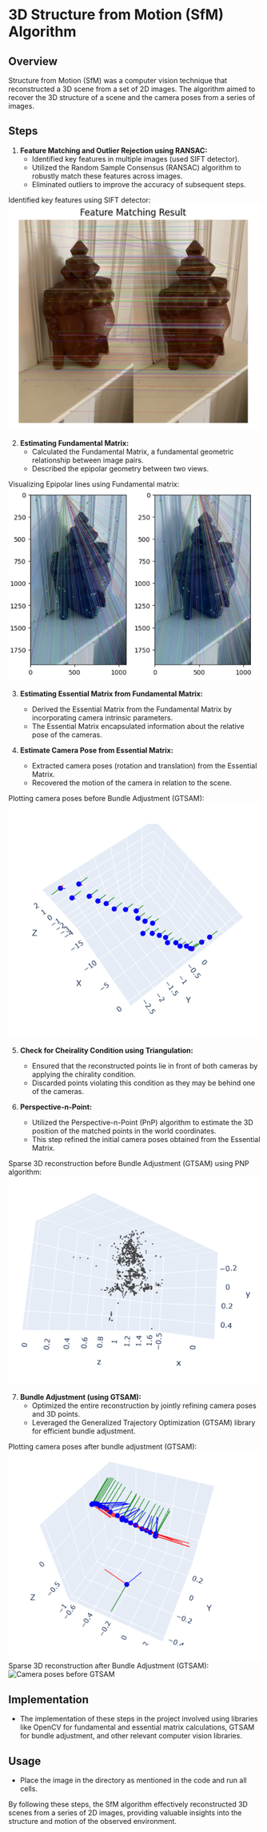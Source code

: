 # 3D Structure from Motion (SfM) Algorithm

## Overview
Structure from Motion (SfM) was a computer vision technique that reconstructed a 3D scene from a set of 2D images. The algorithm aimed to recover the 3D structure of a scene and the camera poses from a series of images.

## Steps

1. **Feature Matching and Outlier Rejection using RANSAC:**
   - Identified key features in multiple images (used SIFT detector).
   - Utilized the Random Sample Consensus (RANSAC) algorithm to robustly match these features across images.
   - Eliminated outliers to improve the accuracy of subsequent steps.


<div>
     Identified key features using SIFT detector:
     <br>
     <img src="results/feature_det.PNG" alt="Feature matching using SIFT">
</div>


2. **Estimating Fundamental Matrix:**
   - Calculated the Fundamental Matrix, a fundamental geometric relationship between image pairs.
   - Described the epipolar geometry between two views.

<div>
     Visualizing Epipolar lines using Fundamental matrix:
     <br>
     <img src="results/epipolar_lines.PNG" alt="Visualizing Epipolar lines">
</div>


3. **Estimating Essential Matrix from Fundamental Matrix:**
   - Derived the Essential Matrix from the Fundamental Matrix by incorporating camera intrinsic parameters.
   - The Essential Matrix encapsulated information about the relative pose of the cameras.

4. **Estimate Camera Pose from Essential Matrix:**
   - Extracted camera poses (rotation and translation) from the Essential Matrix.
   - Recovered the motion of the camera in relation to the scene.
  
<div>
     Plotting camera poses before Bundle Adjustment (GTSAM):
     <br>
     <img src="results/camera_poses_before_optim.PNG" alt="Camera poses before GTSAM">
</div>

5. **Check for Cheirality Condition using Triangulation:**
   - Ensured that the reconstructed points lie in front of both cameras by applying the chirality condition.
   - Discarded points violating this condition as they may be behind one of the cameras.

6. **Perspective-n-Point:**
   - Utilized the Perspective-n-Point (PnP) algorithm to estimate the 3D position of the matched points in the world coordinates.
   - This step refined the initial camera poses obtained from the Essential Matrix.

<div>
     Sparse 3D reconstruction before Bundle Adjustment (GTSAM) using PNP algorithm:
     <br>
     <img src="results/3D_reconstruct_before_optim.PNG" alt="Sparse 3D reconstruction before GTSAM">
</div>

7. **Bundle Adjustment (using GTSAM):**
   - Optimized the entire reconstruction by jointly refining camera poses and 3D points.
   - Leveraged the Generalized Trajectory Optimization (GTSAM) library for efficient bundle adjustment.
  
<div>
     Plotting camera poses after bundle adjustment (GTSAM):
     <br>
     <img src="results/camera_poses_after_optim.PNG" alt="Camera poses before GTSAM">
</div>


<div>
     Sparse 3D reconstruction after Bundle Adjustment (GTSAM):
     <br>
     <img src="results/3D_reconstruct_after_optim" alt="Camera poses before GTSAM">
</div>

## Implementation
   - The implementation of these steps in the project involved using libraries like OpenCV for fundamental and essential matrix calculations, GTSAM for bundle adjustment, and other relevant computer vision libraries.

## Usage
   - Place the image in the directory as mentioned in the code and run all cells.

By following these steps, the SfM algorithm effectively reconstructed 3D scenes from a series of 2D images, providing valuable insights into the structure and motion of the observed environment.
